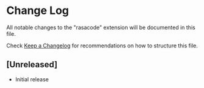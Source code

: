# Change Log

All notable changes to the "rasacode" extension will be documented in this file.

Check [Keep a Changelog](http://keepachangelog.com/) for recommendations on how to structure this file.

## [Unreleased]

- Initial release